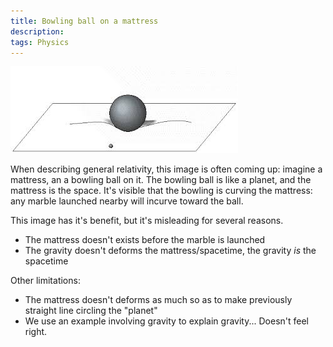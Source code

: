 ```yaml
---
title: Bowling ball on a mattress 
description: 
tags: Physics
---
```


![Bowling ball on a mattress](images/mattress.jpeg)

When describing general relativity, this image is often coming up: imagine a mattress, an a bowling ball on it.
The bowling ball is like a planet, and the mattress is the space.
It's visible that the bowling is curving the mattress: any marble launched nearby will incurve toward the ball.

This image has it's benefit, but it's misleading for several reasons.

* The mattress doesn't exists before the marble is launched
* The gravity doesn't deforms the mattress/spacetime, the gravity *is* the spacetime

Other limitations:
* The mattress doesn't deforms as much so as to make previously straight line circling the "planet"
* We use an example involving gravity to explain gravity... Doesn't feel right.



